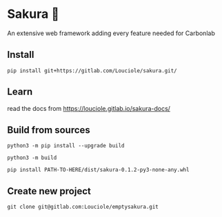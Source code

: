 # Sakura 🍒

An extensive web framework adding every feature needed for Carbonlab

## Install

`pip install git+https://gitlab.com/Louciole/sakura.git/`

## Learn

read the docs from https://louciole.gitlab.io/sakura-docs/

## Build from sources

`python3 -m pip install --upgrade build`

`python3 -m build`

`pip install PATH-TO-HERE/dist/sakura-0.1.2-py3-none-any.whl`

## Create new project

`git clone git@gitlab.com:Louciole/emptysakura.git
`